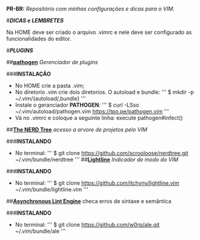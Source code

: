 __PR-BR:__ _Repositório com minhas configurações e dicas para o VIM._

#__*DICAS e LEMBRETES*__

Na HOME deve ser criado o arquivo .vimrc e nele deve ser configurado as funcionalidades do editor.

#__*PLUGINS*__

##[__pathogen__](https://github.com/tpope/vim-pathogen) _Gerenciador de plugins_ 

###__INSTALAÇÃO__
* No HOME crie a pasta .vim;
* No diretorio .vim crie dois diretorios. O autoload e bundle:
'''
$ mkdir -p ~/.vim/{autoload/,bundle}
'''
* Instale o geranciador __PATHOGEN__:
'''
$ curl -LSso ~/.vim/autoload/pathogen.vim https://tpo.pe/pathogen.vim
'''
* Vá no .vimrc e coloque a seguinte linha:
execute pathogen#infect()

##[__The NERD Tree__](https://github.com/scrooloose/nerdtree) _acesso a arvore de projetos pelo VIM_ 

###__INSTALANDO__
* No terminal:
'''
$ git clone https://github.com/scrooloose/nerdtree.git ~/.vim/bundle/nerdtree
'''
##[__Lightline__](https://github.com/itchyny/lightline.vim) _Indicador de modo do VIM_

###__INSTALANDO__
* No terminal:
'''
$ git clone https://github.com/itchyny/lightline.vim ~/.vim/bundle/lightline.vim
'''

##[__Asynchronous Lint Engine__](https://github.com/w0rp/ale)  checa erros de sintaxe e semântica

###__INSTALANDO__
* No terminal:
'''
$ git clone https://github.com/w0rp/ale.git ~/.vim/bundle/ale
'''
